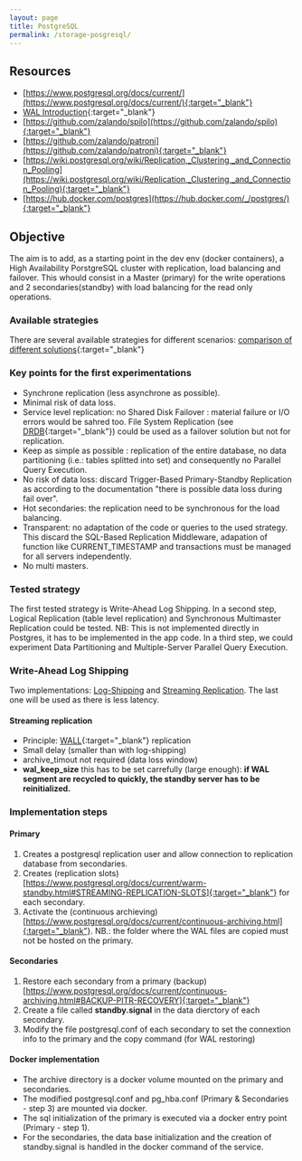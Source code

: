 ```yaml
---
layout: page
title: PostgreSQL
permalink: /storage-posgresql/
---
```


## Resources
- [https://www.postgresql.org/docs/current/](https://www.postgresql.org/docs/current/){:target="_blank"}
- [WAL Introduction](https://www.postgresql.org/docs/current/wal-intro.html){:target="_blank"}
- [https://github.com/zalando/spilo](https://github.com/zalando/spilo){:target="_blank"}
- [https://github.com/zalando/patroni](https://github.com/zalando/patroni){:target="_blank"}
- [https://wiki.postgresql.org/wiki/Replication,_Clustering,_and_Connection_Pooling](https://wiki.postgresql.org/wiki/Replication,_Clustering,_and_Connection_Pooling){:target="_blank"}
- [https://hub.docker.com/postgres](https://hub.docker.com/_/postgres/){:target="_blank"}


## Objective
The aim is to add, as a starting point in the dev env (docker containers), a High Availability PorstgreSQL cluster with replication, load balancing and failover.
This whould consist in a Master (primary) for the write operations and 2 secondaries(standby)  with load balancing for the read only operations.


### Available strategies
There are several available strategies for different scenarios: [comparison of different solutions](https://www.postgresql.org/docs/current/different-replication-solutions.html){:target="_blank"}


### Key points for the first experimentations
- Synchrone replication (less asynchrone as possible).
- Minimal risk of data loss.
- Service level replication: no Shared Disk Failover : material failure or I/O errors would be sahred too. File System Replication (see [DRDB](https://fr.wikipedia.org/wiki/DRBD){:target="_blank"}) could be used as a failover solution but not for replication.
- Keep as simple as possible : replication of the entire database, no data partitioning (i.e.: tables splitted into set)  and consequently no Parallel Query Execution.
- No risk of data loss: discard Trigger-Based Primary-Standby Replication as according to the documentation "there is possible data loss during fail over".
- Hot secondaries: the replication need to be synchronous for the load balancing.
- Transparent: no adaptation of the code or queries to the used strategy. This discard the SQL-Based Replication Middleware, adapation of function like CURRENT_TIMESTAMP and transactions must be managed for all servers independently.
- No multi masters.

### Tested strategy
The first tested strategy is Write-Ahead Log Shipping. 
In a second step, Logical Replication (table level replication) and Synchronous Multimaster Replication could be tested. NB: This is not implemented directly in Postgres, it has to be implemented in the app code.
In a third step, we could experiment Data Partitioning and Multiple-Server Parallel Query Execution.

### Write-Ahead Log Shipping
Two implementations: [Log-Shipping](https://www.postgresql.org/docs/current/warm-standby.html) and [Streaming Replication](https://www.postgresql.org/docs/current/warm-standby.html#STREAMING-REPLICATION). The last one will be used as there is less latency.


#### Streaming replication
- Principle: [WALL](https://www.postgresql.org/docs/current/wal-intro.html){:target="_blank"} replication
- Small delay (smaller than with log-shipping)
- archive_timout not required (data loss window)
- **wal_keep_size** this has to be set carrefully (large enough): **if WAL segment are recycled to quickly, the standby server has to be reinitialized.**


### Implementation steps 
#### Primary
1. Creates a postgresql replication user and allow connection to replication database from secondaries.
2. Creates (replication slots)[https://www.postgresql.org/docs/current/warm-standby.html#STREAMING-REPLICATION-SLOTS]{:target="_blank"} for each secondary.
3. Activate the (continuous archieving)[https://www.postgresql.org/docs/current/continuous-archiving.html]{:target="_blank"}. NB.: the folder where the WAL files are copied must not be hosted on the primary.

#### Secondaries
1. Restore each secondary from a primary (backup)[https://www.postgresql.org/docs/current/continuous-archiving.html#BACKUP-PITR-RECOVERY]{:target="_blank"}
2. Create a file called **standby.signal** in the data dierctory of each secondary.
3. Modify the file postgresql.conf of each secondary to set the connextion info to the primary and the copy command (for WAL restoring)


#### Docker implementation
- The archive directory is a docker volume mounted on the primary and secondaries.
- The modified postgresql.conf and pg_hba.conf (Primary & Secondaries - step 3) are mounted via docker.
- The sql initialization of the primary is executed via a docker entry point (Primary - step 1).
- For the secondaries, the data base initialization  and the creation of standby.signal is handled in the docker command of the service.

